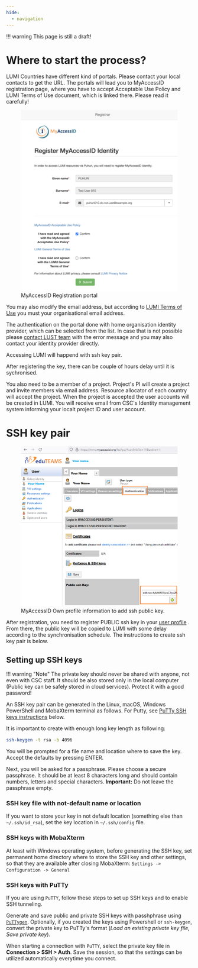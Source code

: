 ```yaml
---
hide:
  - navigation
---
```


!!! warning
    This page is still a draft!
    

# Where to start the process?

LUMI Countries have different kind of portals. Please contact your local contacts to get the URL.
The portals will lead you to MyAccessID registration page, where you have to accept Acceptable Use Policy and LUMI Terms of Use document, which is linked there. Please read it carefully! 

<figure>
  <img 
    src="../assets/images/Puhuri_Registration_example.png" 
    width="560"
    alt="Screenshot of registrationg portal"
  >
  <figcaption>MyAccessID Registration portal</figcaption>
</figure>

 
You may also modify the email address, but according to [LUMI Terms of Use](https://www.lumi-supercomputer.eu/lumi-general-terms-of-use_1-0/) you must your organisational email address.

The authentication on the portal done with home organisation identity provider, which can be selected from the list. 
In case that is not possible please [contact LUST team](https://lumi-supercomputer.eu/user-support/need-help/account/) with the error message and you may also contact your identity provider directly.

Accessing LUMI will happend with ssh key pair. 


After registering the key, there can be couple of hours delay until it is sychronised.


You also need to be a member of a project. Project's PI will create a project and invite members via email address. Resource allocator of each country will accept the project.
When the project is accepted the user accounts will be created in LUMI. You will receive email from CSC's Identity management system informing your localt project ID and user account.

# SSH key pair 
 
<figure>
  <img 
    src="../assets/images/myaccessid_own_profile.png" 
    width="560"
    alt="Screenshot of user profile settings to setup ssh public key"
  >
  <figcaption>MyAccessID Own profile information to add ssh public key.</figcaption>
</figure>


After registration, you need to register PUBLIC ssh key in your [user profile](https://mms.myaccessid.org/fed/gui/) . From there, the public key will be copied to LUMI with some delay according to the synchronisation schedule. The instructions to create ssh key pair is below.

## Setting up SSH keys

!!! warning "Note"
    The private key should never be shared with anyone, not even with
    CSC staff. It should be also stored only in the local computer (Public key
    can be safely stored in cloud services). Protect it with a good password!

An SSH key pair can be generated in the Linux, macOS, Windows PowerShell and MobaXterm terminal as follows. For Putty, see [PuTTy SSH keys instructions](#ssh-keys-with-putty) below.

It is important to create with enough long key length as following:

```bash
ssh-keygen -t rsa -b 4096
```

You will be prompted for a file name and location where to save the
key. Accept the defaults by pressing ENTER.

Next, you will be asked for a passphrase. Please choose a secure
passphrase. It should be at least 8 characters long and should contain
numbers, letters and special characters. **Important:** Do not leave
the passphrase empty.

### SSH key file with not-default name or location
If you want to store your key in not default location (something else than `~/.ssh/id_rsa`), set the key location in `~/.ssh/config` file.
 
### SSH keys with MobaXterm
At least with Windows operating system, before generating the SSH key, set permanent home directory where to store the SSH key and other settings, so that they are available after closing MobaXterm: `Settings -> Configuration -> General`

### SSH keys with PuTTy
If you are using `PuTTY`, follow these steps to set up SSH keys and to enable SSH tunneling.  

Generate and save public and private SSH keys with passhphrase using [`PuTTygen`](https://www.puttygen.com/#How_to_use_PuTTYgen). Optionally, if you created the keys using Powershell or `ssh-keygen`, convert the private key to PuTTy's format (*Load an existing private key file, Save private key*). 

When starting a connection with `PuTTY`, select the private key file in **Connection > SSH > Auth**. Save the session, so that the settings can be utilized automatically everytime you connect.
